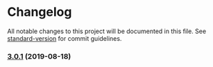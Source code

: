 # Changelog

All notable changes to this project will be documented in this file. See [standard-version](https://github.com/conventional-changelog/standard-version) for commit guidelines.

### [3.0.1](https://github.com/ngneat/content-loader/compare/v0.1.0...v3.0.1) (2019-08-18)
